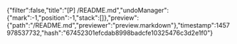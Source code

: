 {"filter":false,"title":"[P] /README.md","undoManager":{"mark":-1,"position":-1,"stack":[]},"preview":{"path":"/README.md","previewer":"preview.markdown"},"timestamp":1457978537732,"hash":"67452301efcdab8998badcfe10325476c3d2e1f0"}